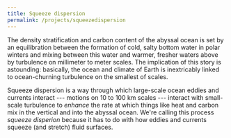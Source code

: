 ```yaml
---
title: Squeeze dispersion
permalink: /projects/squeezedispersion
---
```


The density stratification and carbon content of the abyssal ocean is set
by an equilibration between the formation of cold, salty bottom water
in polar winters and mixing between this water and warmer, fresher waters 
above by turbulence on millimeter to meter scales. The implication of this
story is astounding: basically, the ocean and climate of Earth is 
inextricably linked to ocean-churning turbulence on the smallest of scales.

Squeeze dispersion is a way through which large-scale ocean eddies and 
currents interact --- motions on 10 to 100 km scales --- interact with 
small-scale turbulence to *enhance* the rate at which things like heat
and carbon mix in the vertical and into the abyssal ocean. We're calling this
process *squeeze disperion* because it has to do with how eddies and currents
squeeze (and stretch) fluid surfaces.
